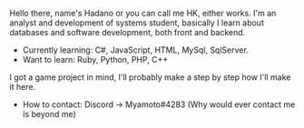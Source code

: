 Hello there, name's Hadano or you can call me HK, either works. I'm an analyst and development of systems student, basically I learn about databases and software development,
both front and backend.

- Currently learning: C#, JavaScript, HTML, MySql, SqlServer.
- Want to learn: Ruby, Python, PHP, C++

I got a game project in mind, I'll probably make a step by step how I'll make it here.

- How to contact: Discord -> Myamoto#4283
(Why would ever contact me is beyond me)

<!---
HadanoHK/HadanoHK is a ✨ special ✨ repository because its `README.md` (this file) appears on your GitHub profile.
You can click the Preview link to take a look at your changes.
--->
